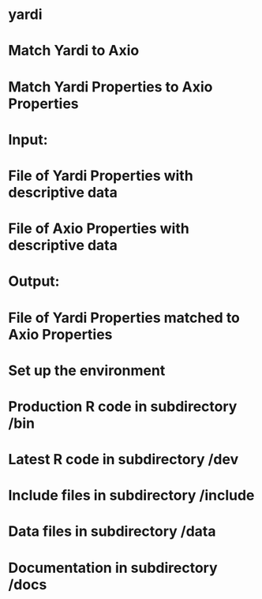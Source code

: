 # yardi
# Match Yardi to Axio 
#
#
# Match Yardi Properties to Axio Properties
#
# Input:
#         File of Yardi Properties with descriptive data
#         File of Axio Properties with descriptive data
#
# Output:
#         File of Yardi Properties matched to Axio Properties
#
#
# Set up the environment
#
# Production R code in subdirectory /bin
# Latest R code in subdirectory /dev
# Include files in subdirectory /include
# Data files in subdirectory /data
# Documentation in subdirectory /docs
#
